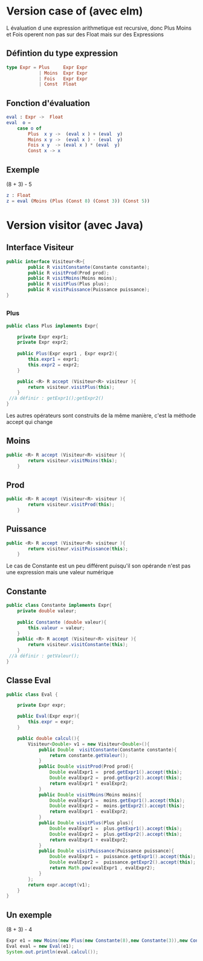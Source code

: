 # Version case of (avec elm)
L évaluation d une expression arithmetique est recursive,
donc Plus Moins et Fois operent non pas sur des Float mais sur des Expressions

## Défintion du type expression
``` elm
type Expr = Plus     Expr Expr
            | Moins  Expr Expr
            | Fois   Expr Expr 
            | Const  Float

```


## Fonction d'évaluation
``` elm
eval : Expr ->  Float
eval  o =
    case o of 
        Plus  x y ->  (eval x ) + (eval  y)
        Moins x y ->  (eval x ) - (eval  y)
        Fois x y  -> (eval x ) * (eval  y)
        Const x -> x
```


## Exemple
(8 + 3) - 5
``` elm
z : Float
z = eval (Moins (Plus (Const 8) (Const 3)) (Const 5))
```

# Version visitor (avec Java)

## Interface Visiteur
``` java
public interface Visiteur<R>{
        public R visitConstante(Constante constante);
        public R visitProd(Prod prod);
        public R visitMoins(Moins moins);
        public R visitPlus(Plus plus);       
        public R visitPuissance(Puissance puissance);
}
```

##
### Plus
``` java
public class Plus implements Expr{

    private Expr expr1;
    private Expr expr2;
    
    public Plus(Expr expr1 , Expr expr2){
        this.expr1 = expr1;
        this.expr2 = expr2;
    }

    public <R> R accept (Visiteur<R> visiteur ){
        return visiteur.visitPlus(this);
    }
 //à définir : getExpr1();getExpr2()
}
``` 

Les autres opérateurs sont construits de la même manière, c'est la méthode accept qui change
## Moins
``` java
public <R> R accept (Visiteur<R> visiteur ){
        return visiteur.visitMoins(this);
    }
``` 

## Prod
``` java
public <R> R accept (Visiteur<R> visiteur ){
        return visiteur.visitProd(this);
    }
``` 

## Puissance
``` java
public <R> R accept (Visiteur<R> visiteur ){
        return visiteur.visitPuissance(this);
    }
``` 

Le cas de Constante est un peu différent puisqu'il son opérande n'est pas une expression mais une valeur numérique

## Constante
```java
public class Constante implements Expr{
    private double valeur;
    
    public Constante (double valeur){
        this.valeur = valeur;
    }
    public <R> R accept (Visiteur<R> visiteur ){
        return visiteur.visitConstante(this);
    }
 //à définir : getValeur();
}
```

## Classe Eval
```java
public class Eval {

    private Expr expr;

    public Eval(Expr expr){
        this.expr = expr;
    }

    public double calcul(){
        Visiteur<Double> v1 = new Visiteur<Double>(){
            public Double  visitConstante(Constante constante){
                return constante.getValeur();
            }
            public Double visitProd(Prod prod){
                Double evalExpr1 =  prod.getExpr1().accept(this);
                Double evalExpr2 =  prod.getExpr2().accept(this);
                return evalExpr1 * evalExpr2;
            }
            public Double visitMoins(Moins moins){
                Double evalExpr1 =  moins.getExpr1().accept(this);
                Double evalExpr2 =  moins.getExpr2().accept(this);
                return evalExpr1 - evalExpr2;
            }
            public Double visitPlus(Plus plus){
                Double evalExpr1 =  plus.getExpr1().accept(this);
                Double evalExpr2 =  plus.getExpr2().accept(this);
                return evalExpr1 + evalExpr2;
            }
            public Double visitPuissance(Puissance puissance){
                Double evalExpr1 =  puissance.getExpr1().accept(this);
                Double evalExpr2 =  puissance.getExpr2().accept(this);
                return Math.pow(evalExpr1 , evalExpr2);
            }
        }; 
        return expr.accept(v1);
    }
}
```

## Un exemple
(8 + 3) - 4

```java
Expr e1 = new Moins(new Plus(new Constante(8),new Constante(3)),new Constante(4)));
Eval eval = new Eval(e1); 
System.out.println(eval.calcul());
```
